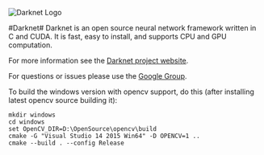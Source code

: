 ![Darknet Logo](http://pjreddie.com/media/files/darknet-black-small.png)

#Darknet#
Darknet is an open source neural network framework written in C and CUDA. It is fast, easy to install, and supports CPU and GPU computation.

For more information see the [Darknet project website](http://pjreddie.com/darknet).

For questions or issues please use the [Google Group](https://groups.google.com/forum/#!forum/darknet).

To build the windows version with opencv support, do this (after installing latest opencv source building it):

````
mkdir windows
cd windows
set OpenCV_DIR=D:\OpenSource\opencv\build
cmake -G "Visual Studio 14 2015 Win64" -D OPENCV=1 ..
cmake --build . --config Release
````